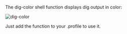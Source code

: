 The dig-color shell function displays dig output in color:

![dig-color](https://raw.github.com/repro/dig-color/master/dig-color.png)

Just add the function to your .profile to use it.